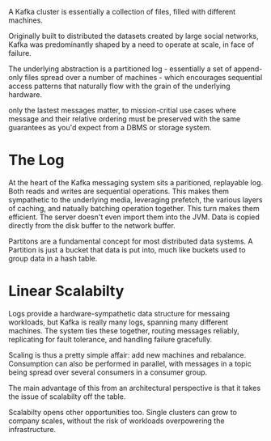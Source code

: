A Kafka cluster is essentially a collection of files, filled with different machines.

Originally built to distributed the datasets created by large social networks, Kafka was predominantly shaped by a need to operate at scale, in face of failure.

The underlying abstraction is a partitioned log - essentially a set of append-only files spread over a number of machines - which encourages sequential access patterns that naturally flow with the grain of the underlying hardware.

only the lastest messages matter, to mission-critial use cases where message and their relative ordering must be preserved with the same guarantees as you'd expect from a DBMS or storage system.

The Log
=
At the heart of the Kafka messaging system sits a paritioned, replayable log. Both reads and writes are sequential operations. This makes them sympathetic to the underlying media, leveraging prefetch, the various layers of caching, and natually batching operation together. This turn makes them efficient. The server doesn't even import them into the JVM. Data is copied directly from the disk buffer to the network buffer.

Partitons are a fundamental concept for most distributed data systems. A Partition is just a bucket that data is put into, much like buckets used to group data in a hash table.

Linear Scalabilty
=
Logs provide a hardware-sympathetic data structure for messaing workloads, but Kafka is really many logs, spanning many different machines. The system ties these together, routing messages reliably, replicating for fault tolerance, and handling failure gracefully.

Scaling is thus a pretty simple affair: add new machines and rebalance. Consumption can also be performed in parallel, with messages in a topic being spread over several consumers in a consumer group.

The main advantage of this from an architectural perspective is that it takes the issue of scalabilty off the table.

Scalabilty opens other opportunities too. Single clusters can grow to company scales, without the risk of workloads overpowering the infrastructure.